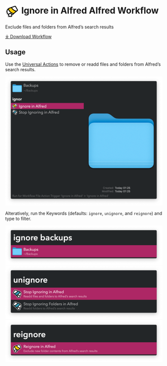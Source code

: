 # <img src='Workflow/icon.png' width='45' align='center' alt='icon'> Ignore in Alfred Alfred Workflow

Exclude files and folders from Alfred’s search results

<a href='https://github.com/alfredapp/ignore-in-alfred-workflow/releases/latest/download/Ignore.in.Alfred.alfredworkflow'>⤓ Download Workflow</a>

## Usage

Use the [Universal Actions](https://www.alfredapp.com/help/features/universal-actions/) to remove or readd files and folders from Alfred’s search results.

![Universal Actions for ignore and unignore](Workflow/images/about/universal_actions.png)

Alteratively, run the Keywords (defaults: `ignore`, `unignore`, and `reignore`) and type to filter.

![Alfred search for ignore](Workflow/images/about/ignore.png)
![Alfred search for unignore](Workflow/images/about/unignore.png)
![Alfred search for reignore](Workflow/images/about/reignore.png)
